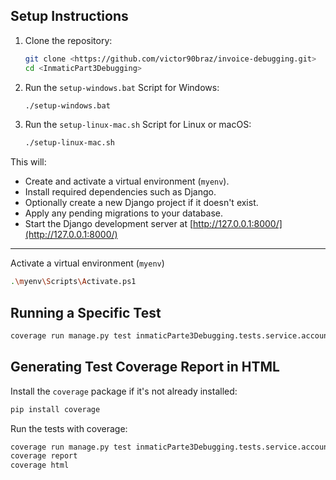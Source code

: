 ## Setup Instructions

1. Clone the repository:
   ```bash
   git clone <https://github.com/victor90braz/invoice-debugging.git>
   cd <InmaticPart3Debugging>
   ```

2. Run the `setup-windows.bat` Script for Windows:
   ```bash
   ./setup-windows.bat
   ```

3. Run the `setup-linux-mac.sh` Script for Linux or macOS:
   ```bash
   ./setup-linux-mac.sh
   ```

This will:
- Create and activate a virtual environment (`myenv`).
- Install required dependencies such as Django.
- Optionally create a new Django project if it doesn't exist.
- Apply any pending migrations to your database.
- Start the Django development server at [http://127.0.0.1:8000/](http://127.0.0.1:8000/)

---

Activate a virtual environment (`myenv`)

```bash
.\myenv\Scripts\Activate.ps1
```

## Running a Specific Test 


```bash
coverage run manage.py test inmaticParte3Debugging.tests.service.accounting_invoice_service_test
```

## Generating Test Coverage Report in HTML

Install the `coverage` package if it's not already installed:

   ```bash
   pip install coverage
   ```

Run the tests with coverage:

   ```bash
coverage run manage.py test inmaticParte3Debugging.tests.service.accounting_invoice_service_test
coverage report
coverage html
   ```